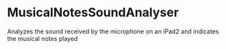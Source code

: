 # MusicalNotesSoundAnalyser
Analyzes the sound received by the microphone on an iPad2 and indicates the musical notes played

